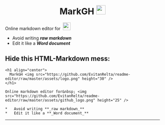 <h1 align="center">
  MarkGH <img src="https://github.com/EvitanRelta/readme-editor/raw/master/assets/logo.png" height="30" />
</h1>

Online markdown editor for&nbsp; <img src="https://github.com/EvitanRelta/readme-editor/raw/master/assets/github_logo.png" height="25" />

-   Avoid writing ***raw markdown***
-   Edit it like a ***Word document***

## Hide this HTML-Markdown mess:

```
<h1 align="center">
  MarkGH <img src="https://github.com/EvitanRelta/readme-editor/raw/master/assets/logo.png" height="30" />
</h1>

Online markdown editor for&nbsp; <img src="https://github.com/EvitanRelta/readme-editor/raw/master/assets/github_logo.png" height="25" />

*   Avoid writing **_raw markdown_**
*   Edit it like a **_Word document_**
```

---

<p><br></p>